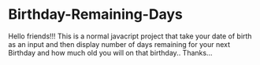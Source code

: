 # Birthday-Remaining-Days
Hello friends!!!
This is a normal javacript project that take your date of birth as an input and then display number of days remaining for your next Birthday and how much old you will 
on that birthday..
Thanks...
